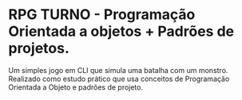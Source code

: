 # RPG TURNO - Programação Orientada a objetos + Padrões de projetos.

Um simples jogo em CLI que simula uma batalha com um monstro. Realizado como estudo prático que usa conceitos de Programação Orientada a  Objeto e padrões de projeto.
